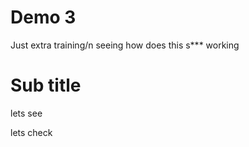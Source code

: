 # Demo 3

Just extra training/n
seeing how does this s*** working

# Sub title

lets see


lets check
